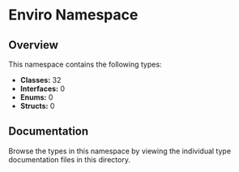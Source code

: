 # Enviro Namespace

## Overview

This namespace contains the following types:

- **Classes:** 32
- **Interfaces:** 0
- **Enums:** 0
- **Structs:** 0

## Documentation

Browse the types in this namespace by viewing the individual type documentation files in this directory.

